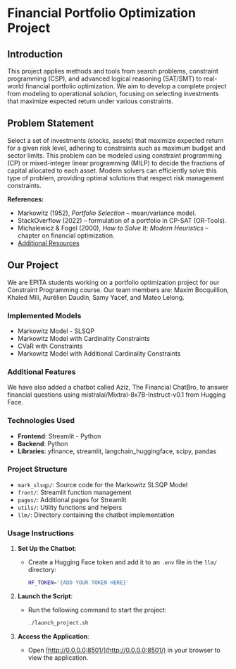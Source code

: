 # Financial Portfolio Optimization Project

## Introduction

This project applies methods and tools from search problems, constraint programming (CSP), and advanced logical reasoning (SAT/SMT) to real-world financial portfolio optimization. We aim to develop a complete project from modeling to operational solution, focusing on selecting investments that maximize expected return under various constraints.

## Problem Statement

Select a set of investments (stocks, assets) that maximize expected return for a given risk level, adhering to constraints such as maximum budget and sector limits. This problem can be modeled using constraint programming (CP) or mixed-integer linear programming (MILP) to decide the fractions of capital allocated to each asset. Modern solvers can efficiently solve this type of problem, providing optimal solutions that respect risk management constraints.

**References:**
- Markowitz (1952), *Portfolio Selection* – mean/variance model.
- StackOverflow (2022) – formulation of a portfolio in CP-SAT (OR-Tools).
- Michalewicz & Fogel (2000), *How to Solve It: Modern Heuristics* – chapter on financial optimization.
- [Additional Resources](https://drive.google.com/file/d/1KPokq-5Z_aj_T5ysXyqnFebaoefpKU-6/view?usp=sharing)

## Our Project

We are EPITA students working on a portfolio optimization project for our Constraint Programming course. Our team members are: Maxim Bocquillion, Khaled Mili, Aurélien Daudin, Samy Yacef, and Mateo Lelong.

### Implemented Models

- Markowitz Model - SLSQP
- Markowitz Model with Cardinality Constraints
- CVaR with Constraints
- Markowitz Model with Additional Cardinality Constraints

### Additional Features

We have also added a chatbot called Aziz, The Financial ChatBro, to answer financial questions using mistralai/Mixtral-8x7B-Instruct-v0.1 from Hugging Face.

### Technologies Used

- **Frontend**: Streamlit - Python
- **Backend**: Python
- **Libraries**: yfinance, streamlit, langchain_huggingface, scipy, pandas

### Project Structure

- `mark_slsqp/`: Source code for the Markowitz SLSQP Model
- `front/`: Streamlit function management
- `pages/`: Additional pages for Streamlit
- `utils/`: Utility functions and helpers
- `llm/`: Directory containing the chatbot implementation

### Usage Instructions

1. **Set Up the Chatbot**:
   - Create a Hugging Face token and add it to an `.env` file in the `llm/` directory:
     ```bash
     HF_TOKEN='{ADD YOUR TOKEN HERE}'
     ```

2. **Launch the Script**:
   - Run the following command to start the project:
     ```bash
     ./launch_project.sh
     ```

3. **Access the Application**:
   - Open [http://0.0.0.0:8501/](http://0.0.0.0:8501/) in your browser to view the application.
